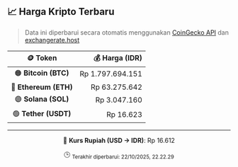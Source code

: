 

<!-- HARGA_KRIPTO -->
## 📈 Harga Kripto Terbaru

> Data ini diperbarui secara otomatis menggunakan [CoinGecko API](https://www.coingecko.com/) dan [exchangerate.host](https://exchangerate.host/)

<div align="center">

| 🪙 Token | 💰 Harga (IDR) |
|:------:|---------------:|
| 🟠 **Bitcoin (BTC)**   | Rp 1.797.694.151 |
| 🔵 **Ethereum (ETH)**  | Rp 63.275.642 |
| 🟣 **Solana (SOL)**    | Rp 3.047.160 |
| 🟢 **Tether (USDT)**   | Rp 16.623 |

---

💱 **Kurs Rupiah (USD → IDR)**: Rp 16.612

🕒 <sub>Terakhir diperbarui: 22/10/2025, 22.22.29</sub>

</div>
<!-- /HARGA_KRIPTO -->